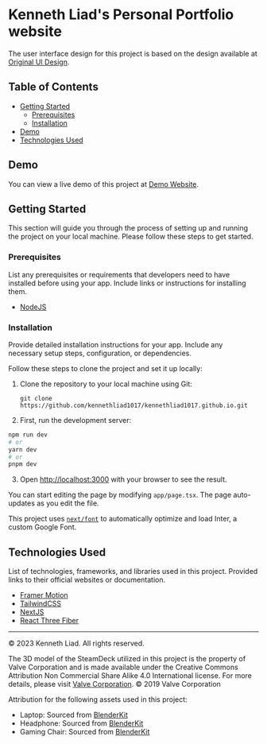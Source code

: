 # Kenneth Liad's Personal Portfolio website

The user interface design for this project is based on the design available at [Original UI Design](https://github.com/sureshmurali/sureshmurali.github.io).

## Table of Contents

- [Getting Started](#getting-started)
  - [Prerequisites](#prerequisites)
  - [Installation](#installation)
- [Demo](#demo)
- [Technologies Used](#technologies-used)

## Demo

You can view a live demo of this project at [Demo Website](https://kennethliad1017.github.io).

## Getting Started

This section will guide you through the process of setting up and running the project on your local machine. Please follow these steps to get started.

### Prerequisites

List any prerequisites or requirements that developers need to have installed before using your app. Include links or instructions for installing them.

- [NodeJS][nodejs]

### Installation

Provide detailed installation instructions for your app. Include any necessary setup steps, configuration, or dependencies.

Follow these steps to clone the project and set it up locally:

1. Clone the repository to your local machine using Git:

   ```shell
   git clone https://github.com/kennethliad1017/kennethliad1017.github.io.git
   ```

2. First, run the development server:

```bash
npm run dev
# or
yarn dev
# or
pnpm dev
```

3. Open [http://localhost:3000](http://localhost:3000) with your browser to see the result.

You can start editing the page by modifying `app/page.tsx`. The page auto-updates as you edit the file.

This project uses [`next/font`](https://nextjs.org/docs/basic-features/font-optimization) to automatically optimize and load Inter, a custom Google Font.

## Technologies Used

List of technologies, frameworks, and libraries used in this project. Provided links to their official websites or documentation.

- [Framer Motion][framer-motion]
- [TailwindCSS][tailwindcss]
- [NextJS][nextjs]
- [React Three Fiber][r3f]

---

© 2023 Kenneth Liad. All rights reserved.

The 3D model of the SteamDeck utilized in this project is the property of Valve Corporation and is made available under the Creative Commons Attribution Non Commercial Share Alike 4.0 International license. For more details, please visit [Valve Corporation](https://store.steampowered.com/).
© 2019 Valve Corporation

Attribution for the following assets used in this project:

- Laptop: Sourced from [BlenderKit](https://www.blenderkit.com/)
- Headphone: Sourced from [BlenderKit](https://www.blenderkit.com/)
- Gaming Chair: Sourced from [BlenderKit](https://www.blenderkit.com/)

[nodejs]: https://nodejs.org/en/download/current
[framer-motion]: https://www.framer.com/motion/
[tailwindcss]: https://tailwindcss.com/docs/installation
[nextjs]: https://nextjs.org/docs/getting-started/installation
[r3f]: https://docs.pmnd.rs/react-three-fiber/getting-started/introduction
